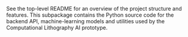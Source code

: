 See the top-level README for an overview of the project structure and features. This subpackage contains the Python source code for the backend API, machine-learning models and utilities used by the Computational Lithography AI prototype.
